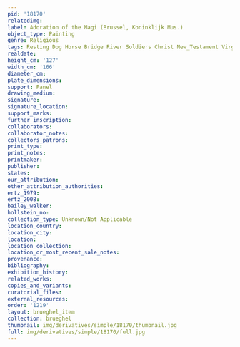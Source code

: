```yaml
---
pid: '18170'
relatedimg: 
label: Adoration of the Magi (Brussel, Koninklijk Mus.)
object_type: Painting
genre: Religious
tags: Resting Dog Horse Bridge River Soldiers Christ New_Testament Virgin_Mary
realdate: 
height_cm: '127'
width_cm: '166'
diameter_cm: 
plate_dimensions: 
support: Panel
drawing_medium: 
signature: 
signature_location: 
support_marks: 
further_inscription: 
collaborators: 
collaborator_notes: 
collectors_patrons: 
print_type: 
print_notes: 
printmaker: 
publisher: 
states: 
our_attribution: 
other_attribution_authorities: 
ertz_1979: 
ertz_2008: 
bailey_walker: 
hollstein_no: 
collection_type: Unknown/Not Applicable
location_country: 
location_city: 
location: 
location_collection: 
location_or_most_recent_sale_notes: 
provenance: 
bibliography: 
exhibition_history: 
related_works: 
copies_and_variants: 
curatorial_files: 
external_resources: 
order: '1219'
layout: brueghel_item
collection: brueghel
thumbnail: img/derivatives/simple/18170/thumbnail.jpg
full: img/derivatives/simple/18170/full.jpg
---
```

